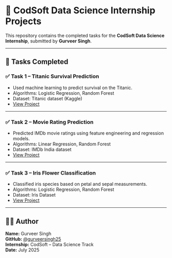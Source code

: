# 💼 CodSoft Data Science Internship Projects

This repository contains the completed tasks for the **CodSoft Data Science Internship**, submitted by **Gurveer Singh**.

---

## 📁 Tasks Completed

### ✅ Task 1 – Titanic Survival Prediction
- Used machine learning to predict survival on the Titanic.
- Algorithms: Logistic Regression, Random Forest
- Dataset: Titanic dataset (Kaggle)
- [View Project](./Task%201%20-%20Titanic%20Survival%20Prediction)

---

### ✅ Task 2 – Movie Rating Prediction
- Predicted IMDb movie ratings using feature engineering and regression models.
- Algorithms: Linear Regression, Random Forest
- Dataset: IMDb India dataset
- [View Project](./Task%202%20-%20Movie%20Rating%20Prediction)

---

### ✅ Task 3 – Iris Flower Classification
- Classified iris species based on petal and sepal measurements.
- Algorithms: Logistic Regression, Random Forest
- Dataset: Iris Dataset
- [View Project](https://github.com/gurveersingh25/CodSoft/tree/main/Task%203%20%E2%80%93%20Iris%20Flower%20Classification)


---

## 👨‍💻 Author
**Name:** Gurveer Singh  
**GitHub:** [@gurveersingh25](https://github.com/gurveersingh25)  
**Internship:** CodSoft – Data Science Track  
**Date:** July 2025

